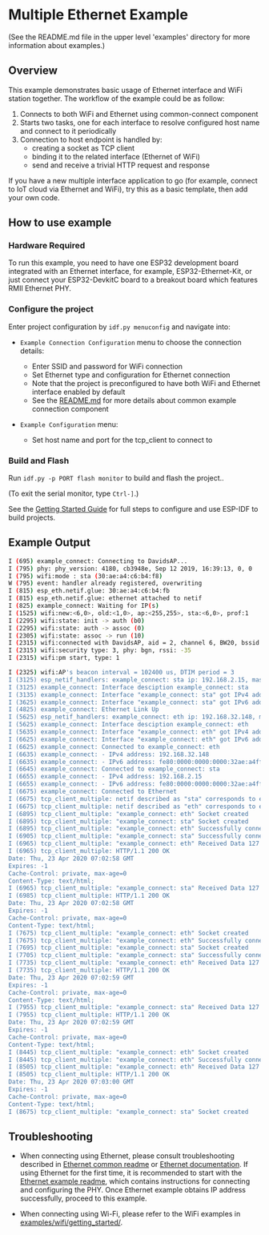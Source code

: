 # Multiple Ethernet Example
(See the README.md file in the upper level 'examples' directory for more information about examples.)

## Overview

This example demonstrates basic usage of Ethernet interface and WiFi station together. The workflow of the example could be as follow:

1. Connects to both WiFi and Ethernet using common-connect component
2. Starts two tasks, one for each interface to resolve configured host name and connect to it periodically
3. Connection to host endpoint is handled by:
    - creating a socket as TCP client
    - binding it to the related interface (Ethernet of WiFi)
    - send and receive a trivial HTTP request and response

If you have a new multiple interface application to go (for example, connect to IoT cloud via Ethernet and WiFi), try this as a basic template, then add your own code.

## How to use example

### Hardware Required

To run this example, you need to have one ESP32 development board integrated with an Ethernet interface, for example, ESP32-Ethernet-Kit, or just connect your ESP32-DevkitC board to a breakout board which features RMII Ethernet PHY.

### Configure the project

Enter project configuration by `idf.py menuconfig` and navigate into:

* `Example Connection Configuration` menu to choose the connection details:

    - Enter SSID and password for WiFi connection
    - Set Ethernet type and configuration for Ethernet connection
    - Note that the project is preconfigured to have both WiFi and Ethernet interface enabled by default
    - See the [README.md](../../README.md) for more details about common example connection component

* `Example Configuration` menu:

    - Set host name and port for the tcp_client to connect to

### Build and Flash

Run `idf.py -p PORT flash monitor` to build and flash the project..

(To exit the serial monitor, type ``Ctrl-]``.)

See the [Getting Started Guide](https://docs.espressif.com/projects/esp-idf/en/latest/get-started/index.html) for full steps to configure and use ESP-IDF to build projects.

## Example Output

```bash
I (695) example_connect: Connecting to DavidsAP...
I (795) phy: phy_version: 4180, cb3948e, Sep 12 2019, 16:39:13, 0, 0
I (795) wifi:mode : sta (30:ae:a4:c6:b4:f8)
W (795) event: handler already registered, overwriting
I (815) esp_eth.netif.glue: 30:ae:a4:c6:b4:fb
I (815) esp_eth.netif.glue: ethernet attached to netif
I (825) example_connect: Waiting for IP(s)
I (1525) wifi:new:<6,0>, old:<1,0>, ap:<255,255>, sta:<6,0>, prof:1
I (2295) wifi:state: init -> auth (b0)
I (2295) wifi:state: auth -> assoc (0)
I (2305) wifi:state: assoc -> run (10)
I (2315) wifi:connected with DavidsAP, aid = 2, channel 6, BW20, bssid = 16:f7:28:37:58:36
I (2315) wifi:security type: 3, phy: bgn, rssi: -35
I (2315) wifi:pm start, type: 1

I (2325) wifi:AP's beacon interval = 102400 us, DTIM period = 3
I (3125) esp_netif_handlers: example_connect: sta ip: 192.168.2.15, mask: 255.255.255.0, gw: 192.168.2.1
I (3125) example_connect: Interface desciption example_connect: sta
I (3135) example_connect: Interface "example_connect: sta" got IPv4 address: 192.168.2.15
I (3625) example_connect: Interface "example_connect: sta" got IPv6 address: fe80:0000:0000:0000:32ae:a4ff:fec6:b4f8, type: ESP_IP6_ADDR_IS_LINK_LOCAL
I (4825) example_connect: Ethernet Link Up
I (5625) esp_netif_handlers: example_connect: eth ip: 192.168.32.148, mask: 255.255.252.0, gw: 192.168.32.3
I (5625) example_connect: Interface desciption example_connect: eth
I (5635) example_connect: Interface "example_connect: eth" got IPv4 address: 192.168.32.148
I (6625) example_connect: Interface "example_connect: eth" got IPv6 address: fe80:0000:0000:0000:32ae:a4ff:fec6:b4fb, type: ESP_IP6_ADDR_IS_LINK_LOCAL
I (6625) example_connect: Connected to example_connect: eth
I (6635) example_connect: - IPv4 address: 192.168.32.148
I (6635) example_connect: - IPv6 address: fe80:0000:0000:0000:32ae:a4ff:fec6:b4fbtype: ESP_IP6_ADDR_IS_LINK_LOCAL
I (6645) example_connect: Connected to example_connect: sta
I (6655) example_connect: - IPv4 address: 192.168.2.15
I (6655) example_connect: - IPv6 address: fe80:0000:0000:0000:32ae:a4ff:fec6:b4f8type: ESP_IP6_ADDR_IS_LINK_LOCAL
I (6675) example_connect: Connected to Ethernet
I (6675) tcp_client_multiple: netif described as "sta" corresponds to esp-netif ptr:0x3ffba3ac
I (6675) tcp_client_multiple: netif described as "eth" corresponds to esp-netif ptr:0x3ffc608c
I (6895) tcp_client_multiple: "example_connect: eth" Socket created
I (6895) tcp_client_multiple: "example_connect: sta" Socket created
I (6895) tcp_client_multiple: "example_connect: eth" Successfully connected
I (6905) tcp_client_multiple: "example_connect: sta" Successfully connected
I (6965) tcp_client_multiple: "example_connect: eth" Received Data 127 bytes
I (6965) tcp_client_multiple: HTTP/1.1 200 OK
Date: Thu, 23 Apr 2020 07:02:58 GMT
Expires: -1
Cache-Control: private, max-age=0
Content-Type: text/html;
I (6965) tcp_client_multiple: "example_connect: sta" Received Data 127 bytes
I (6985) tcp_client_multiple: HTTP/1.1 200 OK
Date: Thu, 23 Apr 2020 07:02:58 GMT
Expires: -1
Cache-Control: private, max-age=0
Content-Type: text/html;
I (7675) tcp_client_multiple: "example_connect: eth" Socket created
I (7675) tcp_client_multiple: "example_connect: eth" Successfully connected
I (7695) tcp_client_multiple: "example_connect: sta" Socket created
I (7705) tcp_client_multiple: "example_connect: sta" Successfully connected
I (7735) tcp_client_multiple: "example_connect: eth" Received Data 127 bytes
I (7735) tcp_client_multiple: HTTP/1.1 200 OK
Date: Thu, 23 Apr 2020 07:02:59 GMT
Expires: -1
Cache-Control: private, max-age=0
Content-Type: text/html;
I (7955) tcp_client_multiple: "example_connect: sta" Received Data 127 bytes
I (7955) tcp_client_multiple: HTTP/1.1 200 OK
Date: Thu, 23 Apr 2020 07:02:59 GMT
Expires: -1
Cache-Control: private, max-age=0
Content-Type: text/html;
I (8445) tcp_client_multiple: "example_connect: eth" Socket created
I (8445) tcp_client_multiple: "example_connect: eth" Successfully connected
I (8505) tcp_client_multiple: "example_connect: eth" Received Data 127 bytes
I (8505) tcp_client_multiple: HTTP/1.1 200 OK
Date: Thu, 23 Apr 2020 07:03:00 GMT
Expires: -1
Cache-Control: private, max-age=0
Content-Type: text/html;
I (8675) tcp_client_multiple: "example_connect: sta" Socket created
```

## Troubleshooting

* When connecting using Ethernet, please consult troubleshooting described in [Ethernet common readme](../../../ethernet/README.md)
or [Ethernet documentation](https://docs.espressif.com/projects/esp-idf/en/latest/esp32/api-reference/network/esp_eth.html).
If using Ethernet for the first time, it is recommended to start with the [Ethernet example readme](../../../ethernet/basic/README.md), which contains instructions for connecting and configuring the PHY.
Once Ethernet example obtains IP address successfully, proceed to this example.

* When connecting using Wi-Fi, please refer to the WiFi examples in [examples/wifi/getting_started/](../../../wifi/getting_started).

